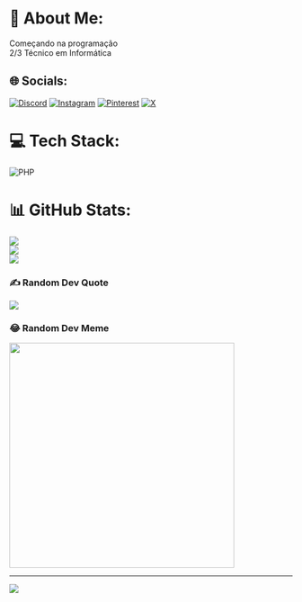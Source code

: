 # 💫 About Me:
Começando na programação<br>2/3 Técnico em Informática


## 🌐 Socials:
[![Discord](https://img.shields.io/badge/Discord-%237289DA.svg?logo=discord&logoColor=white)](https://discord.gg/luissemz.) [![Instagram](https://img.shields.io/badge/Instagram-%23E4405F.svg?logo=Instagram&logoColor=white)](https://instagram.com/luishenrie) [![Pinterest](https://img.shields.io/badge/Pinterest-%23E60023.svg?logo=Pinterest&logoColor=white)](https://pinterest.com/luishnr14) [![X](https://img.shields.io/badge/X-black.svg?logo=X&logoColor=white)](https://x.com/luissem_z) 

# 💻 Tech Stack:
![PHP](https://img.shields.io/badge/php-%23777BB4.svg?style=for-the-badge&logo=php&logoColor=white)
# 📊 GitHub Stats:
![](https://github-readme-stats.vercel.app/api?username=luishenrie&theme=dark&hide_border=false&include_all_commits=false&count_private=false)<br/>
![](https://github-readme-streak-stats.herokuapp.com/?user=luishenrie&theme=dark&hide_border=false)<br/>
![](https://github-readme-stats.vercel.app/api/top-langs/?username=luishenrie&theme=dark&hide_border=false&include_all_commits=false&count_private=false&layout=compact)

### ✍️ Random Dev Quote
![](https://quotes-github-readme.vercel.app/api?type=vetical&theme=dark)

### 😂 Random Dev Meme
<img src='https://randommeme-five.vercel.app/' style="height: 400px;"/>

---
[![](https://visitcount.itsvg.in/api?id=luishenrie&icon=0&color=0)](https://visitcount.itsvg.in)

<!-- Proudly created with GPRM ( https://gprm.itsvg.in ) -->